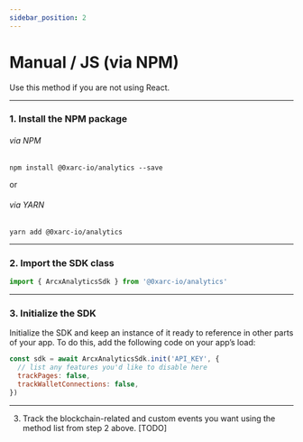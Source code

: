 ```yaml
---
sidebar_position: 2
---
```


# Manual / JS (via NPM)

Use this method if you are not using React.

---

### 1. Install the NPM package

###### via NPM

```
npm install @0xarc-io/analytics --save
```

or

###### via YARN

```
yarn add @0xarc-io/analytics
```

---

### 2. Import the SDK class

```jsx
import { ArcxAnalyticsSdk } from '@0xarc-io/analytics'
```

---

### 3. Initialize the SDK

Initialize the SDK and keep an instance of it ready to reference in other parts of your app. To do this, add the following code on your app’s load:

```jsx
const sdk = await ArcxAnalyticsSdk.init('API_KEY', {
  // list any features you'd like to disable here
  trackPages: false,
  trackWalletConnections: false,
})
```

---

3. Track the blockchain-related and custom events you want using the method list from step 2 above.
   [TODO]
